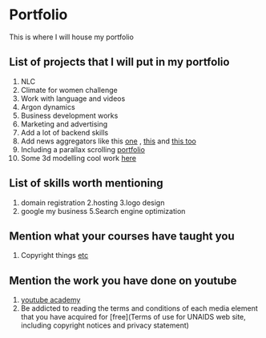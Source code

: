 # Portfolio
This is where I will house my portfolio

## List of projects that I will put in my portfolio

1. NLC 
2. Climate for women challenge
3. Work with language and videos 
4. Argon dynamics
5. Business development works
6. Marketing and advertising
7. Add a lot of backend skills
8. Add news aggregators like this [one](https://socialmediaforlearning.com/curation-tools/aggregators/) , [this](https://www.wpbeginner.com/showcase/best-news-aggregator-websites-how-to-build-your-own/) and [this too](https://blog.hubspot.com/marketing/content-aggregators)
9. Including a parallax scrolling [portfolio](https://www.youtube.com/watch?v=mgk_2d4lhm8)
10. Some 3d modelling cool work [here ](https://uploadvr.com/masterpiece-studio-free-edition)


## List of skills worth mentioning

1. domain registration 
2.hosting
3.logo design 
4. google my business
5.Search engine optimization


## Mention what your courses have taught you

1. Copyright things [etc](https://www.makeuseof.com/how-to-check-if-a-video-is-copyrighted/) 


## Mention the work you have done on youtube

1. [youtube academy](https://creatoracademy.youtube.com/page/home)
2. Be addicted to reading the terms and conditions of each media element that you have acquired for [free](Terms of use for UNAIDS web site, including copyright notices and privacy statement)
